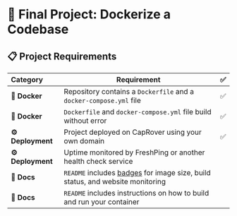 # 🐳 Final Project: Dockerize a Codebase


## 📋 Project Requirements


| Category         | Requirement                                                                                         |   ✅   |
| :--------------- | --------------------------------------------------------------------------------------------------- | :---: |
| **🐳 Docker**     | Repository contains a `Dockerfile` and a `docker-compose.yml` file                                  |   ✅    |
| **🐳 Docker**     | `Dockerfile` and `docker-compose.yml` file build without error                                      |    ✅   |
| **⚙️ Deployment** | Project deployed on CapRover using your own domain                                                  |      ✅ |  |  |
| **⚙️ Deployment** | Uptime monitored by FreshPing or another health check service                                       |
| **📝 Docs**       | `README` includes [badges](https://shields.io) for image size, build status, and website monitoring |       |
| **📝 Docs**       | `README` includes instructions on how to build and run your container                               |       |

